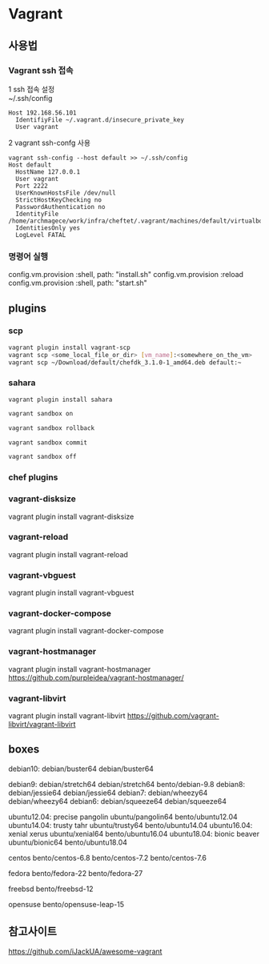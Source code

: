 
# Vagrant

## 사용법

### Vagrant ssh 접속

1 ssh 접속 설정\
~/.ssh/config
``` text
Host 192.168.56.101
  IdentifiyFile ~/.vagrant.d/insecure_private_key
  User vagrant
```

2 vagrant ssh-confg 사용
```
vagrant ssh-config --host default >> ~/.ssh/config
Host default
  HostName 127.0.0.1
  User vagrant
  Port 2222
  UserKnownHostsFile /dev/null
  StrictHostKeyChecking no
  PasswordAuthentication no
  IdentityFile /home/archmagece/work/infra/cheftet/.vagrant/machines/default/virtualbox/private_key
  IdentitiesOnly yes
  LogLevel FATAL
```

### 명령어 실행

config.vm.provision :shell, path: "install.sh"
config.vm.provision :reload
config.vm.provision :shell, path: "start.sh"

## plugins

### scp

``` bash
vagrant plugin install vagrant-scp
vagrant scp <some_local_file_or_dir> [vm_name]:<somewhere_on_the_vm>
vagrant scp ~/Download/default/chefdk_3.1.0-1_amd64.deb default:~
```


### sahara
```
vagrant plugin install sahara
```

``` bash
vagrant sandbox on

vagrant sandbox rollback

vagrant sandbox commit

vagrant sandbox off
```

### chef plugins


### vagrant-disksize
vagrant plugin install vagrant-disksize

### vagrant-reload
vagrant plugin install vagrant-reload

### vagrant-vbguest
vagrant plugin install vagrant-vbguest

### vagrant-docker-compose
vagrant plugin install vagrant-docker-compose

### vagrant-hostmanager
vagrant plugin install vagrant-hostmanager
https://github.com/purpleidea/vagrant-hostmanager/

### vagrant-libvirt
vagrant plugin install vagrant-libvirt
https://github.com/vagrant-libvirt/vagrant-libvirt

## boxes
debian10: debian/buster64
  debian/buster64
  
debian9: debian/stretch64
  debian/stretch64
  bento/debian-9.8
debian8: debian/jessie64
  debian/jessie64
debian7: debian/wheezy64
  debian/wheezy64
debian6: debian/squeeze64
  debian/squeeze64

ubuntu12.04: precise pangolin
  ubuntu/pangolin64
  bento/ubuntu12.04
ubuntu14.04: trusty tahr
  ubuntu/trusty64
  bento/ubuntu14.04
ubuntu16.04: xenial xerus
  ubuntu/xenial64
  bento/ubuntu16.04
ubuntu18.04: bionic beaver
  ubuntu/bionic64
  bento/ubuntu18.04

centos
  bento/centos-6.8
  bento/centos-7.2
  bento/centos-7.6

fedora
  bento/fedora-22
  bento/fedora-27

freebsd
  bento/freebsd-12

opensuse
  bento/opensuse-leap-15

## 참고사이트
https://github.com/iJackUA/awesome-vagrant